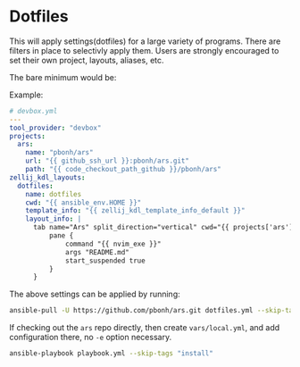 # Dotfiles

This will apply settings(dotfiles) for a large variety of programs. There are filters in place to
selectivly apply them. Users are strongly encouraged to set their own project, layouts, aliases,
etc.

The bare minimum would be:

Example:
```yaml
# devbox.yml
---
tool_provider: "devbox"
projects:
  ars:
    name: "pbonh/ars"
    url: "{{ github_ssh_url }}:pbonh/ars.git"
    path: "{{ code_checkout_path_github }}/pbonh/ars"
zellij_kdl_layouts:
  dotfiles:
    name: dotfiles
    cwd: "{{ ansible_env.HOME }}"
    template_info: "{{ zellij_kdl_template_info_default }}"
    layout_info: |
      tab name="Ars" split_direction="vertical" cwd="{{ projects['ars']['path'] }}" focus=true {
          pane {
              command "{{ nvim_exe }}"
              args "README.md"
              start_suspended true
          }
      }
```

The above settings can be applied by running:

```bash
ansible-pull -U https://github.com/pbonh/ars.git dotfiles.yml --skip-tags "install" -e "@devbox.yml"
```

If checking out the `ars` repo directly, then create `vars/local.yml`, and add configuration there, no `-e` option necessary.

```bash
ansible-playbook playbook.yml --skip-tags "install"
```
